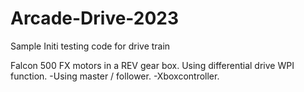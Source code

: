 # Arcade-Drive-2023
Sample
Initi testing code for drive train

Falcon 500 FX motors in a REV gear box. Using differential drive WPI function. -Using master / follower. -Xboxcontroller.
